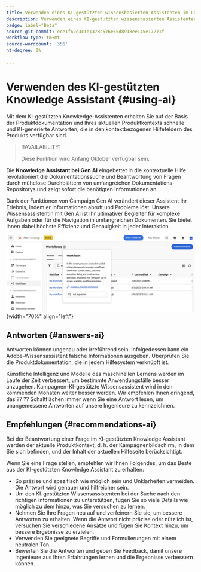 ```yaml
---
title: Verwenden eines KI-gestützten wissensbasierten Assistenten im Campaign Web
description: Verwenden eines KI-gestützten wissensbasierten Assistenten im Campaign Web
badge: label="Beta"
source-git-commit: ece1f62e3c1e1378c576e55d8918ee145e17271f
workflow-type: tm+mt
source-wordcount: '356'
ht-degree: 0%

---
```


# Verwenden des KI-gestützten Knowledge Assistant {#using-ai}

Mit dem KI-gestützten Knowkedge-Assistenten erhalten Sie auf der Basis der Produktdokumentation und Ihres aktuellen Produktkontexts schnelle und KI-generierte Antworten, die in den kontextbezogenen Hilfefeldern des Produkts verfügbar sind.

>[!AVAILABILITY]
>
>Diese Funktion wird Anfang Oktober verfügbar sein.

Die **Knowledge Assistant bei Gen AI** eingebettet in die kontextuelle Hilfe revolutioniert die Dokumentationssuche und Beantwortung von Fragen durch mühelose Durchblättern von umfangreichen Dokumentations-Repositorys und zeigt sofort die benötigten Informationen an.

Dank der Funktionen von Campaign Gen AI verändert dieser Assistent Ihr Erlebnis, indem er Informationen abruft und Probleme löst. Unsere Wissensassistentin mit Gen AI ist Ihr ultimativer Begleiter für komplexe Aufgaben oder für die Navigation in umfangreichen Dokumenten. Sie bietet Ihnen dabei höchste Effizienz und Genauigkeit in jeder Interaktion.

![](assets/ask-a-question.png){width="70%" align="left"}

<!--
## Consent {#consent-ai}

Campaign knowledge assistant embeeded in the contextual help boxes uses AI. Your use of this capability constitutes consent that the information you provide in your session will be collected, used, disclosed, and retained by Adobe in accordance with the terms of Adobe's Customer Feedback Program. Please do not provide any personal information about yourself or other parties (including your name or contact information) in the knowledge assistant.

## Privacy {#privacy-ai}

Your data is encrypted and private following our standard data protection practices. Learn more about [Adobe Privacy Policies](https://www.adobe.com/privacy/policy.html){target="_blank"}.

The knowledge assistant AI capability does not use your data to train our models. We do not allow any partners or 3rd parties to use your data for training their models or any other purpose.

For information specific to Adobe AI policies in Experience Cloud apps and solutions, refer to [this page](https://business.adobe.com/products/sensei/adobe-sensei.html){target="_blank"}.
-->

## Antworten {#answers-ai}

Antworten können ungenau oder irreführend sein. Infolgedessen kann ein Adobe-Wissensassistent falsche Informationen ausgeben. Überprüfen Sie die Produktdokumentation, die in jedem Hilfesystem verknüpft ist.

Künstliche Intelligenz und Modelle des maschinellen Lernens werden im Laufe der Zeit verbessert, um bestimmte Anwendungsfälle besser anzugehen. Kampagnen-KI-gestützte Wissensassistent wird in den kommenden Monaten weiter besser werden. Wir empfehlen Ihnen dringend, das ?? ?? Schaltflächen immer wenn Sie eine Antwort lesen, um unangemessene Antworten auf unsere Ingenieure zu kennzeichnen.

## Empfehlungen  {#recommendations-ai}

Bei der Beantwortung einer Frage im KI-gestützten Knowledge Assistant werden der aktuelle Produktkontext, d. h. der Kampagnenbildschirm, in dem Sie sich befinden, und der Inhalt der aktuellen Hilfeseite berücksichtigt.

Wenn Sie eine Frage stellen, empfehlen wir Ihnen Folgendes, um das Beste aus der KI-gestützten Knowledge Assistant zu erhalten:

* So präzise und spezifisch wie möglich sein und Unklarheiten vermeiden. Die Antwort wird genauer und hilfreicher sein.
* Um den KI-gestützten Wissensassistenten bei der Suche nach den richtigen Informationen zu unterstützen, fügen Sie so viele Details wie möglich zu dem hinzu, was Sie versuchen zu lernen.
* Nehmen Sie Ihre Fragen neu auf und verfeinern Sie sie, um bessere Antworten zu erhalten. Wenn die Antwort nicht präzise oder nützlich ist, versuchen Sie verschiedene Ansätze und fügen Sie Kontext hinzu, um bessere Ergebnisse zu erzielen.
* Verwenden Sie geeignete Begriffe und Formulierungen mit einem neutralen Ton.
* Bewerten Sie die Antworten und geben Sie Feedback, damit unsere Ingenieure aus Ihren Erfahrungen lernen und die Ergebnisse verbessern können.


